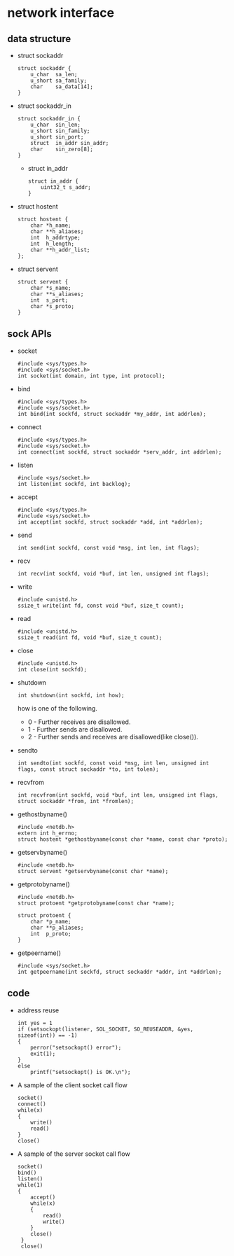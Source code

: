 network interface
==

## data structure

* struct sockaddr
  ```
  struct sockaddr {
      u_char  sa_len;
	  u_short sa_family;
	  char    sa_data[14];
  }
  ```
* struct sockaddr_in
  ```
  struct sockaddr_in {
      u_char  sin_len;
	  u_short sin_family;
	  u_short sin_port;
	  struct  in_addr sin_addr;
	  char    sin_zero[8];
  }
  ```
  * struct in_addr
    ```
	struct in_addr {
        uint32_t s_addr;
	}
	```
* struct hostent
  ```
  struct hostent {
      char *h_name;
	  char **h_aliases;
	  int  h_addrtype;
	  int  h_length;
	  char **h_addr_list;
  };
  ```
* struct servent
  ```
  struct servent {
      char *s_name;
	  char **s_aliases;
	  int  s_port;
	  char *s_proto;
  }
  ```


## sock APIs

* socket
  ```
  #include <sys/types.h>
  #include <sys/socket.h>
  int socket(int domain, int type, int protocol);
  ```
* bind
  ```
  #include <sys/types.h>
  #include <sys/socket.h>
  int bind(int sockfd, struct sockaddr *my_addr, int addrlen);
  ```
* connect
  ```
  #include <sys/types.h>
  #include <sys/socket.h>
  int connect(int sockfd, struct sockaddr *serv_addr, int addrlen);
  ```
* listen
  ```
  #include <sys/socket.h>
  int listen(int sockfd, int backlog);
  ```
* accept
  ```
  #include <sys/types.h>
  #include <sys/socket.h>
  int accept(int sockfd, struct sockaddr *add, int *addrlen);
  ```

* send
  ```
  int send(int sockfd, const void *msg, int len, int flags);
  ```
* recv
  ```
  int recv(int sockfd, void *buf, int len, unsigned int flags);
  ```
* write
  ```
  #include <unistd.h>
  ssize_t write(int fd, const void *buf, size_t count);
  ```
* read
  ```
  #include <unistd.h>
  ssize_t read(int fd, void *buf, size_t count);
  ```
* close
  ```
  #include <unistd.h>
  int close(int sockfd);
  ```
* shutdown
  ```
  int shutdown(int sockfd, int how);
  ```
  how is one of the following.
  * 0 - Further receives are disallowed.
  * 1 - Further sends are disallowed.
  * 2 - Further sends and receives are disallowed(like close()).
* sendto
  ```
  int sendto(int sockfd, const void *msg, int len, unsigned int flags, const struct sockaddr *to, int tolen);
  ```
* recvfrom
  ```
  int recvfrom(int sockfd, void *buf, int len, unsigned int flags, struct sockaddr *from, int *fromlen);
  ```

* gethostbyname()
  ```
  #include <netdb.h>
  extern int h_errno;
  struct hostent *gethostbyname(const char *name, const char *proto);
  ```

* getservbyname()
  ```
  #include <netdb.h>
  struct servent *getservbyname(const char *name);
  ```
* getprotobyname()
  ```
  #include <netdb.h>
  struct protoent *getprotobyname(const char *name);
  ```
  ```
  struct protoent {
      char *p_name;
	  char **p_aliases;
	  int  p_proto;
  }
  ```
* getpeername()
  ```
  #include <sys/socket.h>
  int getpeername(int sockfd, struct sockaddr *addr, int *addrlen);
  ```


## code
* address reuse
  ```
  int yes = 1
  if (setsockopt(listener, SOL_SOCKET, SO_REUSEADDR, &yes, sizeof(int)) == -1)
  {
      perror("setsockopt() error");
	  exit(1);
  }
  else
      printf("setsockopt() is OK.\n");
  ```

* A sample of the client socket call flow
  ```
  socket()
  connect()
  while(x)
  {
      write()
	  read()
  }
  close()
  ```
* A sample of the server socket call flow
  ```
  socket()
  bind()
  listen()
  while(1)
  {
      accept()
	  while(x)
	  {
	      read()
		  write()
	  }
	  close()
   }
   close()

